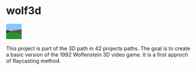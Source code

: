 # wolf3d

<img src="./img/wolf3d.gif" height="42" width="42">

This project is part of the 3D path in 42 projects paths.
The goal is to create a basic version of the 1992 Wolfenstein 3D video game. 
It is a first approch of Raycasting method.
